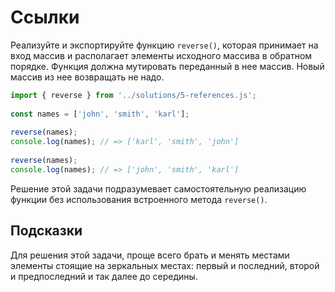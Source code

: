 # Ссылки

Реализуйте и экспортируйте функцию `reverse()`, которая принимает на вход массив и располагает элементы исходного массива в обратном порядке. Функция должна мутировать переданный в нее массив. Новый массив из нее возвращать не надо.

```js
import { reverse } from '../solutions/5-references.js';
 
const names = ['john', 'smith', 'karl'];
 
reverse(names);
console.log(names); // => ['karl', 'smith', 'john']
 
reverse(names);
console.log(names); // => ['john', 'smith', 'karl']
```

Решение этой задачи подразумевает самостоятельную реализацию функции без использования встроенного метода `reverse()`.

## Подсказки

Для решения этой задачи, проще всего брать и менять местами элементы стоящие на зеркальных местах: первый и последний, второй и предпоследний и так далее до середины.